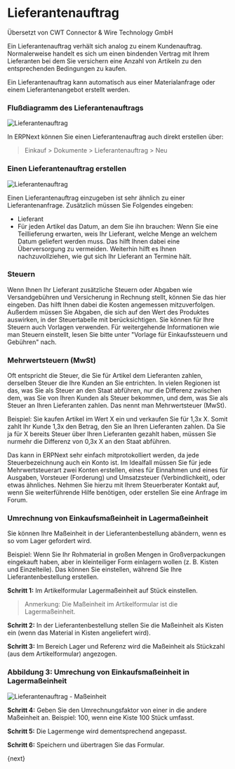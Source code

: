 # Lieferantenauftrag

<span class="text-muted contributed-by">Übersetzt von CWT Connector & Wire Technology GmbH</span> 

Ein Lieferantenauftrag verhält sich analog zu einem Kundenauftrag. Normalerweise handelt es sich um einen bindenden Vertrag mit Ihrem Lieferanten bei dem Sie versichern eine Anzahl von Artikeln zu den entsprechenden Bedingungen zu kaufen.

Ein Lieferantenauftrag kann automatisch aus einer Materialanfrage oder einem Lieferantenangebot erstellt werden.

### Flußdiagramm des Lieferantenauftrags

![Lieferantenauftrag]({{docs_base_url}}/assets/old_images/erpnext/purchase-order-f.jpg)

In ERPNext können Sie einen Lieferantenauftrag auch direkt erstellen über:

> Einkauf > Dokumente > Lieferantenauftrag > Neu

### Einen Lieferantenauftrag erstellen

<img class="screenshot" alt="Lieferantenauftrag" src="{{docs_base_url}}/assets/img/buying/purchase-order.png">

Einen Lieferantenauftrag einzugeben ist sehr ähnlich zu einer Lieferantenanfrage. Zusätzlich müssen Sie Folgendes eingeben:

* Lieferant
* Für jeden Artikel das Datum, an dem Sie ihn brauchen: Wenn Sie eine Teillieferung erwarten, weis Ihr Lieferant, welche Menge an welchem Datum geliefert werden muss. Das hilft Ihnen dabei eine Überversorgung zu vermeiden. Weiterhin hilft es Ihnen nachzuvollziehen, wie gut sich Ihr Lieferant an Termine hält.

### Steuern

Wenn Ihnen Ihr Lieferant zusätzliche Steuern oder Abgaben wie Versandgebühren und Versicherung in Rechnung stellt, können Sie das hier eingeben. Das hilft Ihnen dabei die Kosten angemessen mitzuverfolgen. Außerdem müssen Sie Abgaben, die sich auf den Wert des Produktes auswirken, in der Steuertabelle mit berücksichtigen. Sie können für Ihre Steuern auch Vorlagen verwenden. Für weitergehende Informationen wie man Steuern einstellt, lesen Sie bitte unter "Vorlage für Einkaufssteuern und Gebühren" nach.

### Mehrwertsteuern (MwSt)

Oft entspricht die Steuer, die Sie für Artikel dem Lieferanten zahlen, derselben Steuer die Ihre Kunden an Sie entrichten. In vielen Regionen ist das, was Sie als Steuer an den Staat abführen, nur die Differenz zwischen dem, was Sie von Ihren Kunden als Steuer bekommen, und dem, was Sie als Steuer an Ihren Lieferanten zahlen. Das nennt man Mehrwertsteuer (MwSt).

Beispiel: Sie kaufen Artikel im Wert X ein und verkaufen Sie für 1,3x X. Somit zahlt Ihr Kunde 1,3x den Betrag, den Sie an Ihren Lieferanten zahlen. Da Sie ja für X bereits Steuer über Ihren Lieferanten gezahlt haben, müssen Sie nurmehr die Differenz von 0,3x X an den Staat abführen.

Das kann in ERPNext sehr einfach mitprotokolliert werden, da jede Steuerbezeichnung auch ein Konto ist. Im Idealfall müssen Sie für jede Mehrwertsteuerart zwei Konten erstellen, eines für Einnahmen und eines für Ausgaben, Vorsteuer (Forderung) und Umsatzsteuer (Verbindlichkeit), oder etwas ähnliches. Nehmen Sie hierzu mit Ihrem Steuerberater Kontakt auf, wenn Sie weiterführende Hilfe benötigen, oder erstellen Sie eine Anfrage im Forum.

### Umrechnung von Einkaufsmaßeinheit in Lagermaßeinheit

Sie können Ihre Maßeinheit in der Lieferantenbestellung abändern, wenn es so vom Lager gefordert wird.

Beispiel: Wenn Sie Ihr Rohmaterial in großen Mengen in Großverpackungen eingekauft haben, aber in kleinteiliger Form einlagern wollen (z. B. Kisten und Einzelteile). Das können Sie einstellen, während Sie Ihre Lieferantenbestellung erstellen.

**Schritt 1:** Im Artikelformular Lagermaßeinheit auf Stück einstellen.

> Anmerkung: Die Maßeinheit im Artikelformular ist die Lagermaßeinheit.

**Schritt 2:** In der Lieferantenbestellung stellen Sie die Maßeinheit als Kisten ein (wenn das Material in Kisten angeliefert wird).

**Schritt 3:** Im Bereich Lager und Referenz wird die Maßeinheit als Stückzahl (aus dem Artikelformular) angezogen.

### Abbildung 3: Umrechung von Einkaufsmaßeinheit in Lagermaßeinheit

<img class="screenshot" alt="Lieferantenauftrag - Maßeinheit" src="{{docs_base_url}}/assets/img/buying/purchase-order-uom.png">

**Schritt 4:** Geben Sie den Umrechnungsfaktor von einer in die andere Maßeinheit an. Beispiel: 100, wenn eine Kiste 100 Stück umfasst.

**Schritt 5:** Die Lagermenge wird dementsprechend angepasst.

**Schritt 6:** Speichern und übertragen Sie das Formular.

{next}

